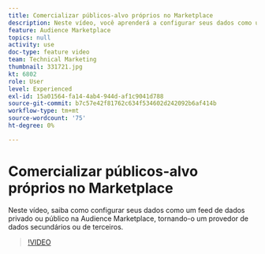 ```yaml
---
title: Comercializar públicos-alvo próprios no Marketplace
description: Neste vídeo, você aprenderá a configurar seus dados como um feed de dados privado ou público na Audience Marketplace, tornando-o um provedor de dados de terceiros.
feature: Audience Marketplace
topics: null
activity: use
doc-type: feature video
team: Technical Marketing
thumbnail: 331721.jpg
kt: 6802
role: User
level: Experienced
exl-id: 15a01564-fa14-4ab4-944d-af1c9041d788
source-git-commit: b7c57e42f81762c634f534602d242092b6af414b
workflow-type: tm+mt
source-wordcount: '75'
ht-degree: 0%

---
```


# Comercializar públicos-alvo próprios no Marketplace

Neste vídeo, saiba como configurar seus dados como um feed de dados privado ou público na Audience Marketplace, tornando-o um provedor de dados secundários ou de terceiros.

>[!VIDEO](https://video.tv.adobe.com/v/331721/?quality=12&learn=on)
